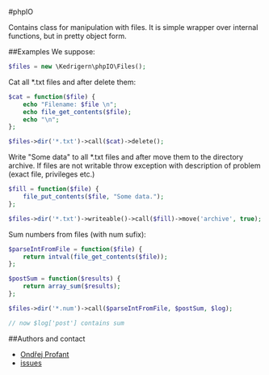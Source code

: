 #phpIO

Contains class for manipulation with files.
It is simple wrapper over internal functions, but in pretty object form.

##Examples
We suppose:
```php
$files = new \Kedrigern\phpIO\Files();
```

Cat all *.txt files and after delete them:

```php
$cat = function($file) {
	echo "Filename: $file \n";
	echo file_get_contents($file);
	echo "\n";
};

$files->dir('*.txt')->call($cat)->delete();
```

Write "Some data" to all *.txt files and after move them to the directory archive.
If files are not writable throw exception with description of problem (exact file, privileges etc.)

```php
$fill = function($file) {
	file_put_contents($file, "Some data.");
};

$files->dir('*.txt')->writeable()->call($fill)->move('archive', true);
```

Sum numbers from files (with num sufix):
```php
$parseIntFromFile = function($file) {
	return intval(file_get_contents($file));
};

$postSum = function($results) {
	return array_sum($results);
};

$files->dir('*.num')->call($parseIntFromFile, $postSum, $log);

// now $log['post'] contains sum
```

##Authors and contact
 * [Ondřej Profant](https://github.com/Kedrigern)
 * [issues](https://github.com/Kedrigern/phpIO/issues)